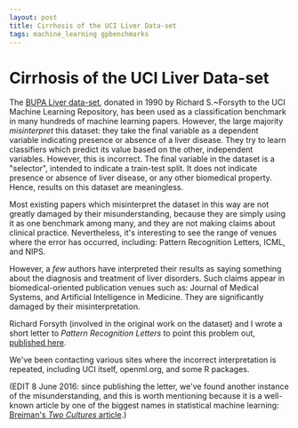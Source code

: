 ```yaml
---
layout: post
title: Cirrhosis of the UCI Liver Data-set
tags: machine_learning gpbenchmarks
---
```


Cirrhosis of the UCI Liver Data-set
========

The
[BUPA Liver data-set](https://archive.ics.uci.edu/ml/datasets/Liver+Disorders),
donated in 1990 by Richard S.~Forsyth to the UCI Machine Learning
Repository, has been used as a classification benchmark in many
hundreds of machine learning papers. However, the large majority
*misinterpret* this dataset: they take the final variable as a
dependent variable indicating presence or absence of a liver
disease. They try to learn classifiers which predict its value based
on the other, independent variables. However, this is incorrect. The
final variable in the dataset is a "selector", intended to indicate a
train-test split. It does not indicate presence or absence of liver
disease, or any other biomedical property. Hence, results on this
dataset are meaningless.

Most existing papers which misinterpret the dataset in this way are
not greatly damaged by their misunderstanding, because they are simply
using it as one benchmark among many, and they are not making claims
about clinical practice. Nevertheless, it's interesting to see the
range of venues where the error has occurred, including: Pattern
Recognition Letters, ICML, and NIPS.

However, a *few* authors have interpreted their results as saying
something about the diagnosis and treatment of liver disorders. Such
claims appear in biomedical-oriented publication venues such as:
Journal of Medical Systems, and Artificial Intelligence in
Medicine. They are significantly damaged by their
misinterpretation.

Richard Forsyth (involved in the original work on the dataset) and I
wrote a short letter to *Pattern Recognition Letters* to point this
problem out,
[published here](http://www.sciencedirect.com/science/article/pii/S0167865516000088).

We've been contacting various sites where the incorrect interpretation
is repeated, including UCI itself, openml.org, and some R packages.

(EDIT 8 June 2016: since publishing the letter, we've found another instance of the misunderstanding, and this is worth mentioning because it is a well-known article by one of the biggest names in statistical machine learning: [Breiman's *Two Cultures* article](http://projecteuclid.org/euclid.ss/1009213726).)
